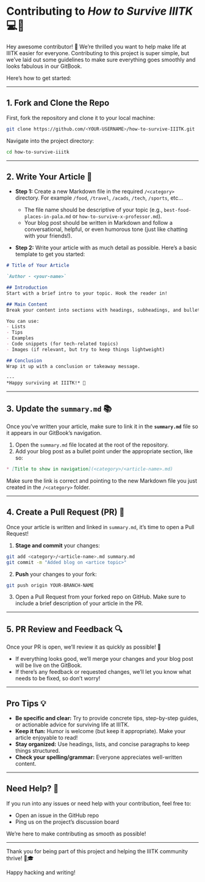 # Contributing to *How to Survive IIITK* 💻🎉

Hey awesome contributor! 👋 We’re thrilled you want to help make life at IIITK easier for everyone. Contributing to this project is super simple, but we’ve laid out some guidelines to make sure everything goes smoothly and looks fabulous in our GitBook.

Here’s how to get started:

---

## 1. Fork and Clone the Repo

First, fork the repository and clone it to your local machine:

```bash
git clone https://github.com/<YOUR-USERNAME>/how-to-survive-IIITK.git
```

Navigate into the project directory:

```bash
cd how-to-survive-iiitk
```

---

## 2. Write Your Article 📝

- **Step 1:** Create a new Markdown file in the required `/<category>` directory. For example `/food`, `/travel`, `/acads`, `/tech`, `/sports`, etc...
  - The file name should be descriptive of your topic (e.g., `best-food-places-in-pala.md` or `how-to-survive-x-professor.md`).
  - Your blog post should be written in Markdown and follow a conversational, helpful, or even humorous tone (just like chatting with your friends!).
  
- **Step 2:** Write your article with as much detail as possible. Here’s a basic template to get you started:

```md
# Title of Your Article

`Author - <your-name>`

## Introduction
Start with a brief intro to your topic. Hook the reader in!

## Main Content
Break your content into sections with headings, subheadings, and bullet points if needed.

You can use:
- Lists
- Tips
- Examples
- Code snippets (for tech-related topics)
- Images (if relevant, but try to keep things lightweight)

## Conclusion
Wrap it up with a conclusion or takeaway message.

---
*Happy surviving at IIITK!* 🎉
```

---

## 3. Update the `summary.md` 📚

Once you’ve written your article, make sure to link it in the **`summary.md`** file so it appears in our GitBook’s navigation.

1. Open the `summary.md` file located at the root of the repository.
2. Add your blog post as a bullet point under the appropriate section, like so:

```md
* [Title to show in navigation](<category>/<article-name>.md)
```

Make sure the link is correct and pointing to the new Markdown file you just created in the `/<category>` folder.

---

## 4. Create a Pull Request (PR) 🚀

Once your article is written and linked in `summary.md`, it’s time to open a Pull Request!

1. **Stage and commit** your changes:

```bash
git add <category>/<article-name>.md summary.md
git commit -m "Added blog on <artice topic>"
```

2. **Push** your changes to your fork:

```bash
git push origin YOUR-BRANCH-NAME
```

3. Open a Pull Request from your forked repo on GitHub. Make sure to include a brief description of your article in the PR.

---

## 5. PR Review and Feedback 🔍

Once your PR is open, we’ll review it as quickly as possible! 🚀

- If everything looks good, we’ll merge your changes and your blog post will be live on the GitBook.
- If there’s any feedback or requested changes, we’ll let you know what needs to be fixed, so don’t worry!

---

## Pro Tips 💡

- **Be specific and clear:** Try to provide concrete tips, step-by-step guides, or actionable advice for surviving life at IIITK.
- **Keep it fun:** Humor is welcome (but keep it appropriate). Make your article enjoyable to read!
- **Stay organized:** Use headings, lists, and concise paragraphs to keep things structured.
- **Check your spelling/grammar:** Everyone appreciates well-written content.

---

## Need Help? 🤔

If you run into any issues or need help with your contribution, feel free to:
- Open an issue in the GitHub repo
- Ping us on the project’s discussion board

We’re here to make contributing as smooth as possible!

---

Thank you for being part of this project and helping the IIITK community thrive! 🎉🎓

Happy hacking and writing!
